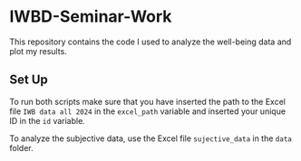 # IWBD-Seminar-Work

This repository contains the code I used to analyze the well-being data and plot my results.

## Set Up

To run both scripts make sure that you have inserted the path to the Excel file `IWB data all 2024` in the `excel_path` variable and inserted your unique ID in the `id` variable.

To  analyze the subjective data, use the Excel file `sujective_data` in the `data` folder.
